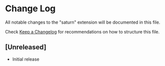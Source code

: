 # Change Log

All notable changes to the "saturn" extension will be documented in this file.

Check [Keep a Changelog](http://keepachangelog.com/) for recommendations on how to structure this file.

## [Unreleased]

- Initial release

